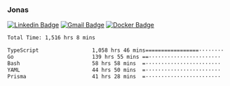 ### Jonas
[![Linkedin Badge](https://img.shields.io/badge/-Jonas%20Neto-9933F7?style=flat-square&logo=Linkedin&logoColor=white&link=https://www.linkedin.com/in/jonas-nogueira-neto/)](https://www.linkedin.com/in/jonas-nogueira-neto/)
[![Gmail Badge](https://img.shields.io/badge/-nogueiraneto.jonas@gmail.com-9933F7?style=flat-square&logo=Gmail&logoColor=white&link=mailto:nogueiraneto.jonas@gmail.com)](mailto:nogueiraneto.jonas@gmail.com)
[![Docker Badge](https://img.shields.io/badge/-DockerHub-9933F7?style=flat-square&logo=Docker&logoColor=white&link=https://hub.docker.com/u/jonasssneto)](https://hub.docker.com/u/jonasssneto)


<!--START_SECTION:waka-->

```txt
Total Time: 1,516 hrs 8 mins

TypeScript                 1,058 hrs 46 mins=================········   69.02 %
Go                         139 hrs 55 mins ==·······················   09.12 %
Bash                       58 hrs 58 mins  =························   03.84 %
YAML                       44 hrs 50 mins  =························   02.92 %
Prisma                     41 hrs 28 mins  =························   02.70 %
```

<!--END_SECTION:waka-->
###

